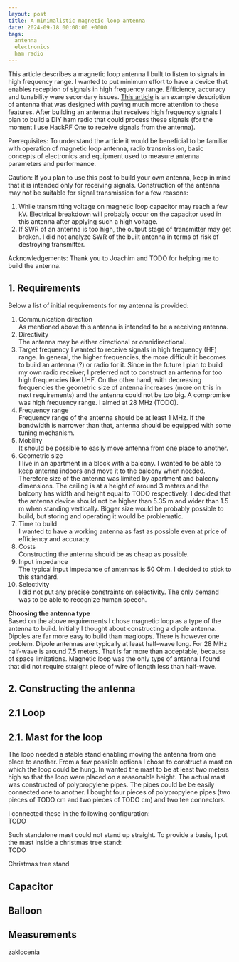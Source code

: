 ```yaml
---
layout: post
title: A minimalistic magnetic loop antenna
date: 2024-09-18 00:00:00 +0000
tags:
  antenna
  electronics
  ham radio
---
```


This article describes a magnetic loop antenna I built to listen to signals in high frequency range. I wanted to put minimum effort to have a device that enables reception of signals in high frequency range. Efficiency, accuracy and tunability were secondary issues. [This article](https://www.nonstopsystems.com/radio/frank_radio_antenna_magloop-2turn.htm) is an example description of antenna that was designed with paying much more attention to these features. 
After building an antenna that receives high frequency signals I plan to build a DIY ham radio that could process these signals (for the moment I use HackRF One to receive signals from the antenna).  

Prerequisites: To understand the article it would be beneficial to be familiar with operation of magnetic loop antenna, radio transmission, basic concepts of electronics and equipment used to measure antenna parameters and performance.   

Caution: If you plan to use this post to build your own antenna, keep in mind that it is intended only for receiving signals. Construction of the antenna may not be suitable for signal transmission for a few reasons:   
1. While transmitting voltage on magnetic loop capacitor may reach a few kV. Electrical breakdown will probably occur on the capacitor used in this antenna after applying such a high voltage.   
2. If SWR of an antenna is too high, the output stage of transmitter may get broken. I did not analyze SWR of the built antenna in terms of risk of destroying transmitter.      

Acknowledgements: Thank you to Joachim and TODO for helping me to build the antenna.

## 1. Requirements 
Below a list of initial requirements for my antenna is provided: 
1. Communication direction  
As mentioned above this antenna is intended to be a receiving antenna. 
2. Directivity  
The antenna may be either directional or omnidirectional.   
3. Target frequency 
I wanted to receive signals in high frequency (HF) range. In general, the higher frequencies, the more difficult it becomes to build an antenna (?) or radio for it. Since in the future I plan to build my own radio receiver, I preferred not to construct an antenna for too high frequencies like UHF. On the other hand, with decreasing frequencies the geometric size of antenna increases (more on this in next requirements) and the antenna could not be too big. A compromise was high frequency range. I aimed at 28 MHz (TODO).  
4. Frequency range  
Frequency range of the antenna should be at least 1 MHz. If the bandwidth is narrower than that, antenna should be equipped with some tuning mechanism.  
5. Mobility  
It should be possible to easily move antenna from one place to another.  
6. Geometric size  
I live in an apartment in a block with a balcony. I wanted to be able to keep antenna indoors and move it to the balcony when needed. Therefore size of the antenna was limited by apartment and balcony dimensions. The ceiling is at a height of around 3 meters and the balcony has width and height equal to TODO respectively. I decided that the antenna device should not be higher than 5.35 m and wider than 1.5 m when standing vertically. Bigger size would be probably possible to build, but storing and operating it would be problematic.   
7. Time to build  
I wanted to have a working antenna as fast as possible even at price of efficiency and accuracy.  
8. Costs  
Constructing the antenna should be as cheap as possible.  
9. Input impedance  
The typical input impedance of antennas is 50 Ohm. I decided to stick to this standard.
10. Selectivity  
I did not put any precise constraints on selectivity. The only demand was to be able to recognize human speech.  

**Choosing the antenna type**  
Based on the above requirements I chose magnetic loop as a type of the antenna to build. Initially I thought about constructing a dipole antenna. Dipoles are far more easy to build than magloops. There is however one problem. Dipole antennas are typically at least half-wave long. For 28 MHz half-wave is around 7.5 meters. That is far more than acceptable, because of space limitations. Magnetic loop was the only type of antenna I found that did not require straight piece of wire of length less than half-wave.   



## 2. Constructing the antenna  

## 2.1 Loop

## 2.1. Mast for the loop 
The loop needed a stable stand enabling moving the antenna from one place to another. From a few possible options I chose to construct a mast on which the loop could be hung. In wanted the mast to be at least two meters high so that the loop were placed on a reasonable height. The actual mast was constructed of polypropylene pipes. The pipes could be be easily connected one to another. I bought four pieces of polypropylene pipes (two pieces of TODO cm and two pieces of TODO cm) and two tee connectors. 

I connected these in the following configuration:  
TODO

Such standalone mast could not stand up straight. To provide a basis, I put the mast inside a christmas tree stand:    
TODO


Christmas tree stand

## Capacitor

## Balloon

## Measurements

zaklocenia